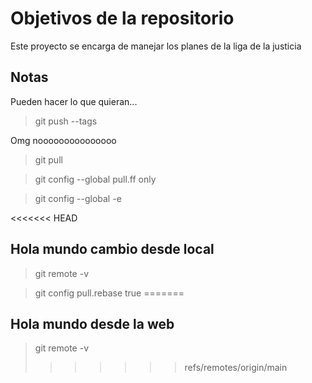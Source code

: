 # Objetivos de la repositorio

Este proyecto se encarga de manejar los planes de la liga de la justicia


## Notas
Pueden hacer lo que quieran...


> git push --tags

Omg nooooooooooooooo

> git pull

> git config --global pull.ff only

> git config --global -e
>

<<<<<<< HEAD
## Hola mundo cambio desde local


> git remote -v

> git config pull.rebase true
=======
## Hola mundo desde la web


> git remote -v
>>>>>>> refs/remotes/origin/main
